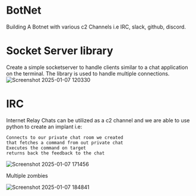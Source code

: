 # BotNet
Building A Botnet with various c2 Channels i.e IRC, slack, github, discord. 

# Socket Server library
Create a simple socketserver to handle clients similar to a chat application on the terminal.
The library is used to handle multiple connections.
![Screenshot 2025-01-07 120330](https://github.com/user-attachments/assets/e2b882a6-b6ad-4826-ac04-42fc46104143)

# IRC 
Internet Relay Chats can be utilized as a c2 channel and we are able to use python to create an implant i.e:

    Connects to our private chat room we created
    that fetches a command from out private chat
    Executes the command on target
    returns back the feedback to the chat

![Screenshot 2025-01-07 171456](https://github.com/user-attachments/assets/58400b3f-3afb-4057-b1e0-17c9518147af)

Multiple zombies

![Screenshot 2025-01-07 184841](https://github.com/user-attachments/assets/b66c8b55-accc-4038-98fb-9fc616347df3)
